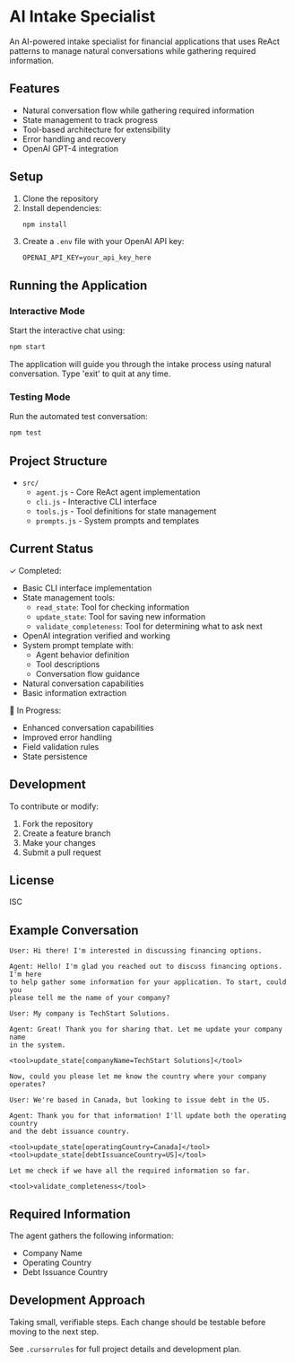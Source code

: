 # AI Intake Specialist

An AI-powered intake specialist for financial applications that uses ReAct patterns to manage natural conversations while gathering required information.

## Features

- Natural conversation flow while gathering required information
- State management to track progress
- Tool-based architecture for extensibility
- Error handling and recovery
- OpenAI GPT-4 integration

## Setup

1. Clone the repository
2. Install dependencies:
   ```bash
   npm install
   ```
3. Create a `.env` file with your OpenAI API key:
   ```
   OPENAI_API_KEY=your_api_key_here
   ```

## Running the Application

### Interactive Mode
Start the interactive chat using:
```bash
npm start
```

The application will guide you through the intake process using natural conversation. Type 'exit' to quit at any time.

### Testing Mode
Run the automated test conversation:
```bash
npm test
```

## Project Structure

- `src/`
  - `agent.js` - Core ReAct agent implementation
  - `cli.js` - Interactive CLI interface
  - `tools.js` - Tool definitions for state management
  - `prompts.js` - System prompts and templates

## Current Status

✓ Completed:
- Basic CLI interface implementation
- State management tools:
  - `read_state`: Tool for checking information
  - `update_state`: Tool for saving new information
  - `validate_completeness`: Tool for determining what to ask next
- OpenAI integration verified and working
- System prompt template with:
  - Agent behavior definition
  - Tool descriptions
  - Conversation flow guidance
- Natural conversation capabilities
- Basic information extraction

🚧 In Progress:
- Enhanced conversation capabilities
- Improved error handling
- Field validation rules
- State persistence

## Development

To contribute or modify:

1. Fork the repository
2. Create a feature branch
3. Make your changes
4. Submit a pull request

## License

ISC

## Example Conversation
```
User: Hi there! I'm interested in discussing financing options.

Agent: Hello! I'm glad you reached out to discuss financing options. I'm here 
to help gather some information for your application. To start, could you 
please tell me the name of your company?

User: My company is TechStart Solutions.

Agent: Great! Thank you for sharing that. Let me update your company name 
in the system.

<tool>update_state[companyName=TechStart Solutions]</tool>

Now, could you please let me know the country where your company operates?

User: We're based in Canada, but looking to issue debt in the US.

Agent: Thank you for that information! I'll update both the operating country 
and the debt issuance country.

<tool>update_state[operatingCountry=Canada]</tool>
<tool>update_state[debtIssuanceCountry=US]</tool>

Let me check if we have all the required information so far.

<tool>validate_completeness</tool>
```

## Required Information
The agent gathers the following information:
- Company Name
- Operating Country
- Debt Issuance Country

## Development Approach
Taking small, verifiable steps. Each change should be testable before moving to the next step.

See `.cursorrules` for full project details and development plan. 